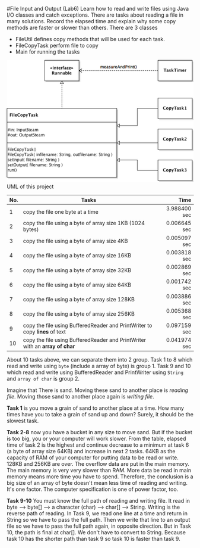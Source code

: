 #File Input and Output (Lab6)
Learn how to read and write files using Java I/O classes and catch exceptions.
There are tasks about reading a file in many solutions. Record the elapsed time and explain why some copy methods are faster or slower than others.
There are 3 classes
* FileUtil defines copy methods that will be used for each task.
* FileCopyTask perform file to copy
* Main for running the tasks

![alt text](https://github.com/aommoaGitHub/fileio/blob/master/FilrIO_UML.png "UML_FileIO")
UML of this project

No.| Tasks                                                                       | Time
---|-----------------------------------------------------------------------------|-------------:
 1 |copy the file one byte at a time                                             | 3.988400 sec
 2 |copy the file using a byte of array size 1KB (1024 bytes)                    | 0.006645 sec
 3 |copy the file using a byte of array size 4KB                                 | 0.005097 sec
 4 |copy the file using a byte of array size 16KB                                | 0.003818 sec
 5 |copy the file using a byte of array size 32KB                                | 0.002869 sec
 6 |copy the file using a byte of array size 64KB                                | 0.001742 sec
 7 |copy the file using a byte of array size 128KB                               | 0.003886 sec
 8 |copy the file using a byte of array size 256KB                               | 0.005368 sec
 9 |copy the file using BufferedReader and PrintWriter to copy **lines** of text | 0.097159 sec
10 |copy the file using BufferedReader and PrintWriter with an **array of char** | 0.041974 sec

About 10 tasks above, we can separate them into 2 group. Task 1 to 8 which read and write using `byte` (include a array of byte) is group 1. Task 9 and 10 which read and write using BufferedReader and PrintWriter using `String` and `array of char` is group 2.

Imagine that There is sand. Moving these sand to another place is *reading file*. Moving those sand to another place again is *writing file*.

**Task 1** is you move a grain of sand to another place at a time. How many times have you to take a grain of sand up and down? Surely, it should be the slowest task.

**Task 2-8** now you have a bucket in any size to move sand. But if the bucket is too big, you or your computer will work slower. From the table, elapsed time of task 2 is the highest and continue decrease to a minimum at task 6 (a byte of array size 64KB) and increase in next 2 tasks. 64KB as the capacity of RAM of your computer for putting data to be read or write. 128KB and 256KB are over. The overflow data are put in the main memory. The main memory is very very slower than RAM. More data be read in main memory means more time you have to spend. Therefore, the conclusion is a big size of an array of byte doesn't mean less time of reading and writing. It's one factor. The computer specification is one of power factor, too.

**Task 9-10** You must know the full path of reading and writing file. It read in byte --> byte[] --> a character (char) --> char[] --> String. Writing is the reverse path of reading. In Task 9, we read one line at a time and return in String so we have to pass the full path. Then we write that line to an output file so we have to pass the full path again, in opposite direction. But in Task 10, the path is final at char[]. We don't have to convert to String. Because task 10 has the shorter path than task 9 so task 10 is faster than task 9.
